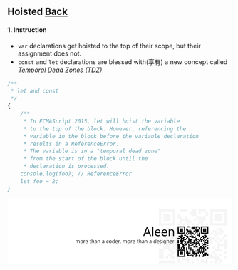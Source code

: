 ## Hoisted [**Back**](./../README.md)

#### 1. Instruction

- `var` declarations get hoisted to the top of their scope, but their assignment does not.
- `const` and `let` declarations are blessed with(享有) a new concept called [*Temporal Dead Zones (TDZ)*](https://developer.mozilla.org/en-US/docs/Web/JavaScript/Reference/Statements/let#Temporal_dead_zone_and_errors_with_let) 

```js
/**
 * let and const
 */
{
    /**
     * In ECMAScript 2015, let will hoist the variable
     * to the top of the block. However, referencing the 
     * variable in the block before the variable declaration 
     * results in a ReferenceError. 
     * The variable is in a "temporal dead zone"
     * from the start of the block until the
     * declaration is processed.
    console.log(foo); // ReferenceError
    let foo = 2;
}
```

<a href="http://aleen42.github.io/" target="_blank" ><img src="./../pic/tail.gif"></a>